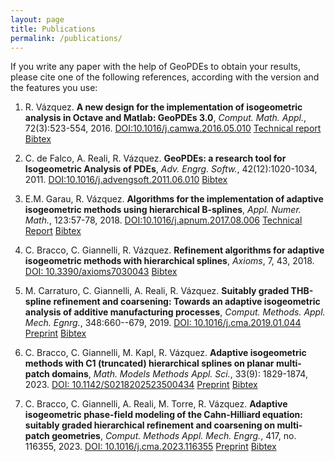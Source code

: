 ```yaml
---
layout: page
title: Publications
permalink: /publications/
---
```


If you write any paper with the help of GeoPDEs to obtain your results, please cite one of the following references, according with the version and the features you use:

1. R. Vázquez. **A new design for the implementation of isogeometric analysis in Octave and Matlab: GeoPDEs 3.0**, _Comput. Math. Appl._, 72(3):523-554, 2016. [DOI:10.1016/j.camwa.2016.05.010](http://dx.doi.org/10.1016/j.camwa.2016.05.010) [Technical report](http://irs.imati.cnr.it/reports/new-design-implementation-isogeometric-analysis-octave-and-matlab-geopdes-30) <a href="{{ site.github.url }}/bibtex/geopdes_v3.bib" target="_blank">Bibtex</a>

2. C. de Falco, A. Reali, R. Vázquez. **GeoPDEs: a research tool for Isogeometric Analysis of PDEs**, _Adv. Engrg. Softw._, 42(12):1020-1034, 2011. [DOI:10.1016/j.advengsoft.2011.06.010](http://dx.doi.org/10.1016/j.advengsoft.2011.06.010) 
<a href="{{ site.github.url }}/bibtex/geopdes_v1.bib" target="_blank">Bibtex</a>

3. E.M. Garau, R. Vázquez. **Algorithms for the implementation of adaptive isogeometric methods using hierarchical B-splines**, _Appl. Numer. Math._, 123:57-78, 2018. [DOI:10.1016/j.apnum.2017.08.006](https://doi.org/10.1016/j.apnum.2017.08.006) [Technical Report](http://irs.imati.cnr.it/reports/algorithms-implementation-adaptive-isogeometric-methods-using-hierarchical-splines) <a href="{{ site.github.url }}/bibtex/geopdes_hierarchical.bib" target="_blank">Bibtex</a>

4. C. Bracco, C. Giannelli, R. Vázquez. **Refinement algorithms for adaptive isogeometric methods with hierarchical splines**, _Axioms_, 7, 43, 2018. [DOI: 10.3390/axioms7030043](https://www.mdpi.com/2075-1680/7/3/43) <a href="{{ site.github.url }}/bibtex/axioms.bib" target="_blank">Bibtex</a>

5. M. Carraturo, C. Giannelli, A. Reali, R. Vázquez. **Suitably graded THB-spline refinement and coarsening: Towards an adaptive isogeometric analysis of additive manufacturing processes**, _Comput. Methods. Appl. Mech. Egnrg._, 348:660--679, 2019. [DOI: 10.1016/j.cma.2019.01.044](https://doi.org/10.1016/j.cma.2019.01.044) [Preprint](https://export.arxiv.org/abs/1811.00358) <a href="{{ site.github.url }}/bibtex/coarsening.bib" target="_blank">Bibtex</a>

6. C. Bracco, C. Giannelli, M. Kapl, R. Vázquez. **Adaptive isogeometric methods with C1 (truncated) hierarchical splines on planar multi-patch domains**, _Math. Models Methods Appl. Sci._, 33(9): 1829-1874, 2023. [DOI: 10.1142/S0218202523500434](https://www.worldscientific.com/doi/10.1142/S0218202523500434) [Preprint](https://arxiv.org/abs/2204.10000) <a href="{{ site.github.url }}/bibtex/hierarchical_C1.bib" target="_blank">Bibtex</a>

7. C. Bracco, C. Giannelli, A. Reali, M. Torre, R. Vázquez. **Adaptive isogeometric phase-field modeling of the Cahn-Hilliard equation: suitably graded hierarchical refinement and coarsening on multi-patch geometries**, _Comput. Methods Appl. Mech. Engrg._, 417, no. 116355, 2023. [DOI: 10.1016/j.cma.2023.116355](https://www.sciencedirect.com/science/article/pii/S0045782523004796) [Preprint](https://arxiv.org/abs/2306.07112) <a href="{{ site.github.url }}/bibtex/cahn_hilliard.bib" target="_blank">Bibtex</a>
